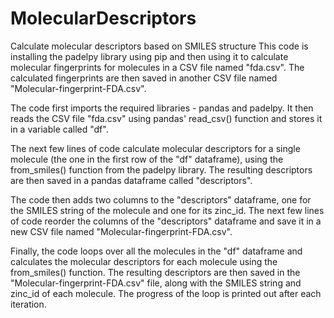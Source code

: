 # MolecularDescriptors
Calculate molecular descriptors based on SMILES structure
This code is installing the padelpy library using pip and then using it to calculate molecular fingerprints for molecules in a CSV file named "fda.csv". The calculated fingerprints are then saved in another CSV file named "Molecular-fingerprint-FDA.csv".

The code first imports the required libraries - pandas and padelpy. It then reads the CSV file "fda.csv" using pandas' read_csv() function and stores it in a variable called "df".

The next few lines of code calculate molecular descriptors for a single molecule (the one in the first row of the "df" dataframe), using the from_smiles() function from the padelpy library. The resulting descriptors are then saved in a pandas dataframe called "descriptors".

The code then adds two columns to the "descriptors" dataframe, one for the SMILES string of the molecule and one for its zinc_id. The next few lines of code reorder the columns of the "descriptors" dataframe and save it in a new CSV file named "Molecular-fingerprint-FDA.csv".

Finally, the code loops over all the molecules in the "df" dataframe and calculates the molecular descriptors for each molecule using the from_smiles() function. The resulting descriptors are then saved in the "Molecular-fingerprint-FDA.csv" file, along with the SMILES string and zinc_id of each molecule. The progress of the loop is printed out after each iteration.
